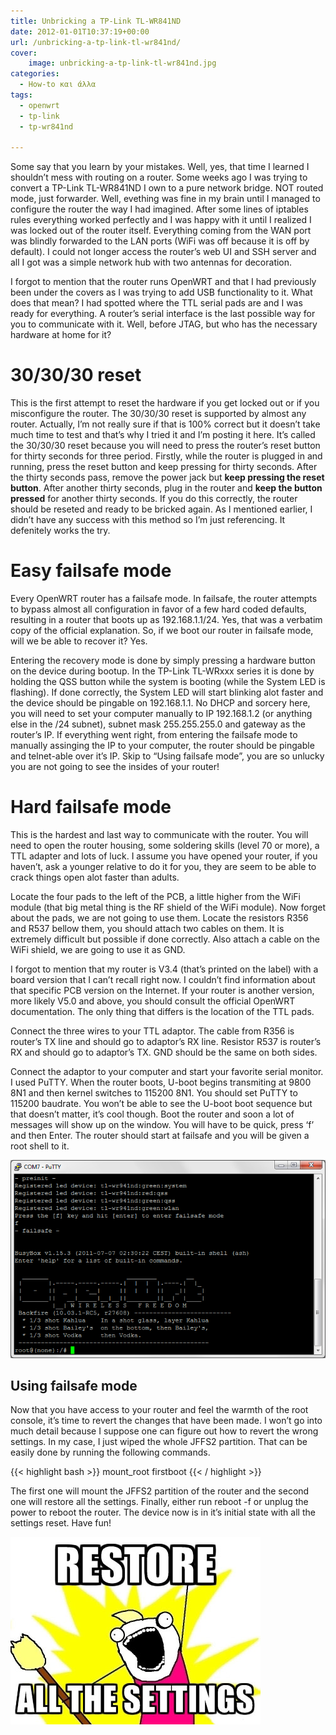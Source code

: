 ```yaml
---
title: Unbricking a TP-Link TL-WR841ND
date: 2012-01-01T10:37:19+00:00
url: /unbricking-a-tp-link-tl-wr841nd/
cover:
    image: unbricking-a-tp-link-tl-wr841nd.jpg
categories:
  - How-to και άλλα
tags:
  - openwrt
  - tp-link
  - tp-wr841nd

---
```

Some say that you learn by your mistakes. Well, yes, that time I learned I shouldn&#8217;t mess with routing on a router. Some weeks ago I was trying to convert a TP-Link TL-WR841ND I own to a pure network bridge. NOT routed mode, just forwarder. Well, evething was fine in my brain until I managed to configure the router the way I had imagined. After some lines of iptables rules everything worked perfectly and I was happy with it until I realized I was locked out of the router itself. Everything coming from the WAN port was blindly forwarded to the LAN ports (WiFi was off because it is off by default). I could not longer access the router&#8217;s web UI and SSH server and all I got was a simple network hub with two antennas for decoration.

I forgot to mention that the router runs OpenWRT and that I had previously been under the covers as I was trying to add USB functionality to it. What does that mean? I had spotted where the TTL serial pads are and I was ready for everything. A router&#8217;s serial interface is the last possible way for you to communicate with it. Well, before JTAG, but who has the necessary hardware at home for it?

# 30/30/30 reset

This is the first attempt to reset the hardware if you get locked out or if you misconfigure the router. The 30/30/30 reset is supported by almost any router. Actually, I&#8217;m not really sure if that is 100% correct but it doesn&#8217;t take much time to test and that&#8217;s why I tried it and I&#8217;m posting it here. It&#8217;s called the 30/30/30 reset because you will need to press the router&#8217;s reset button for thirty seconds for three period. Firstly, while the router is plugged in and running, press the reset button and keep pressing for thirty seconds. After the thirty seconds pass, remove the power jack but **keep pressing the reset button**. After another thirty seconds, plug in the router and **keep the button pressed** for another thirty seconds. If you do this correctly, the router should be reseted and ready to be bricked again. As I mentioned earlier, I didn&#8217;t have any success with this method so I&#8217;m just referencing. It defenitely works the try.

# Easy failsafe mode

Every OpenWRT router has a failsafe mode. In failsafe, the router attempts to bypass almost all configuration in favor of a few hard coded defaults, resulting in a router that boots up as 192.168.1.1/24. Yes, that was a verbatim copy of the official explanation. So, if we boot our router in failsafe mode, will we be able to recover it? Yes.

Entering the recovery mode is done by simply pressing a hardware button on the device during bootup. In the TP-Link TL-WRxxx series it is done by holding the QSS button while the system is booting (while the System LED is flashing). If done correctly, the System LED will start blinking alot faster and the device should be pingable on 192.168.1.1. No DHCP and sorcery here, you will need to set your computer manually to IP 192.168.1.2 (or anything else in the /24 subnet), subnet mask 255.255.255.0 and gateway as the router&#8217;s IP. If everything went right, from entering the failsafe mode to manually assinging the IP to your computer, the router should be pingable and telnet-able over it&#8217;s IP. Skip to &#8220;Using failsafe mode&#8221;, you are so unlucky you are not going to see the insides of your router!

# Hard failsafe mode

This is the hardest and last way to communicate with the router. You will need to open the router housing, some soldering skills (level 70 or more), a TTL adapter and lots of luck. I assume you have opened your router, if you haven&#8217;t, ask a younger relative to do it for you, they are seem to be able to crack things open alot faster than adults.

Locate the four pads to the left of the PCB, a little higher from the WiFi module (that big metal thing is the RF shield of the WiFi module). Now forget about the pads, we are not going to use them. Locate the resistors R356 and R537 bellow them, you should attach two cables on them. It is extremely difficult but possible if done correctly. Also attach a cable on the WiFi shield, we are going to use it as GND.

I forgot to mention that my router is V3.4 (that&#8217;s printed on the label) with a board version that I can&#8217;t recall right now. I couldn&#8217;t find information about that specific PCB version on the Internet. If your router is another version, more likely V5.0 and above, you should consult the official OpenWRT documentation. The only thing that differs is the location of the TTL pads.

Connect the three wires to your TTL adaptor. The cable from R356 is router&#8217;s TX line and should go to adaptor&#8217;s RX line. Resistor R537 is router&#8217;s RX and should go to adaptor&#8217;s TX. GND should be the same on both sides. 

Connect the adaptor to your computer and start your favorite serial monitor. I used PuTTY. When the router boots, U-boot begins transmiting at 9800 8N1 and then kernel switches to 115200 8N1. You should set PuTTY to 115200 baudrate. You won&#8217;t be able to see the U-boot boot sequence but that doesn&#8217;t matter, it&#8217;s cool though. Boot the router and soon a lot of messages will show up on the window. You will have to be quick, press &#8216;f&#8217; and then Enter. The router should start at failsafe and you will be given a root shell to it.

![OpenWRT failsafe mode](Untitled.png)

## Using failsafe mode

Now that you have access to your router and feel the warmth of the root console, it&#8217;s time to revert the changes that have been made. I won&#8217;t go into much detail because I suppose one can figure out how to revert the wrong settings. In my case, I just wiped the whole JFFS2 partition. That can be easily done by running the following commands.

{{< highlight bash >}}
mount_root
firstboot
{{< / highlight >}}

The first one will mount the JFFS2 partition of the router and the second one will restore all the settings. Finally, either run reboot -f or unplug the power to reboot the router. The device now is in it&#8217;s initial state with all the settings reset. Have fun!

![Restore all the settings.](restore-all-the-settings.jpg)